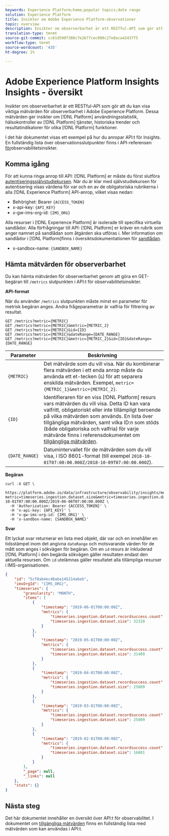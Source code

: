 ```yaml
---
keywords: Experience Platform;home;popular topics;date range
solution: Experience Platform
title: Insikter om Adobe Experience Platform-observationer
topic: overview
description: Insikter om observerbarhet är ett RESTful-API som gör att du kan visa viktiga mätvärden för observerbarhet i Adobe Experience Platform. Dessa mätvärden ger insikter i statistik om plattformsanvändning, hälsokontroller för plattformstjänster, historiska trender och resultatindikatorer för olika plattformsfunktioner.
translation-type: tm+mt
source-git-commit: cc81d590f308c7e2677cec000c27e8aca42437f5
workflow-type: tm+mt
source-wordcount: '435'
ht-degree: 1%

---
```



# Adobe Experience Platform Insights Insights - översikt

Insikter om observerbarhet är ett RESTful-API som gör att du kan visa viktiga mätvärden för observerbarhet i Adobe Experience Platform. Dessa mätvärden ger insikter om [!DNL Platform] användningsstatistik, hälsokontroller av [!DNL Platform] tjänster, historiska trender och resultatindikatorer för olika [!DNL Platform] funktioner.

I det här dokumentet visas ett exempel på hur du anropar API:t för Insights. En fullständig lista över observationsslutpunkter finns i API-referensen [för](https://www.adobe.io/apis/experienceplatform/home/api-reference.html#!acpdr/swagger-specs/observability-insights.yaml)observabilitetsinsikter.

## Komma igång

För att kunna ringa anrop till API: [!DNL Platform] er måste du först slutföra [autentiseringssjälvstudiekursen](../tutorials/authentication.md). När du är klar med självstudiekursen för autentisering visas värdena för var och en av de obligatoriska rubrikerna i alla [!DNL Experience Platform] API-anrop, vilket visas nedan:

* Behörighet: Bearer `{ACCESS_TOKEN}`
* x-api-key: `{API_KEY}`
* x-gw-ims-org-id: `{IMS_ORG}`

Alla resurser i [!DNL Experience Platform] är isolerade till specifika virtuella sandlådor. Alla förfrågningar till API: [!DNL Platform] er kräver en rubrik som anger namnet på sandlådan som åtgärden ska utföras i. Mer information om sandlådor i [!DNL Platform]finns i översiktsdokumentationen för [sandlådan](../sandboxes/home.md).

* x-sandbox-name: `{SANDBOX_NAME}`

## Hämta mätvärden för observerbarhet

Du kan hämta mätvärden för observerbarhet genom att göra en GET-begäran till `/metrics` slutpunkten i API:t för observabilitetsinsikter.

**API-format**

När du använder `/metrics` slutpunkten måste minst en parameter för metrisk begäran anges. Andra frågeparametrar är valfria för filtrering av resultat.

```http
GET /metrics?metric={METRIC}
GET /metrics?metric={METRIC}&metric={METRIC_2}
GET /metrics?metric={METRIC}&id={ID}
GET /metrics?metric={METRIC}&dateRange={DATE_RANGE}
GET /metrics?metric={METRIC}&metric={METRIC_2}&id={ID}&dateRange={DATE_RANGE}
```

| Parameter | Beskrivning |
| --- | --- |
| `{METRIC}` | Det mätvärde som du vill visa. När du kombinerar flera mätvärden i ett enda anrop måste du använda ett et-tecken (`&`) för att separera enskilda mätvärden. Exempel, `metric={METRIC_1}&metric={METRIC_2}`. |
| `{ID}` | Identifieraren för en viss [!DNL Platform] resurs vars mätvärden du vill visa. Detta ID kan vara valfritt, obligatoriskt eller inte tillämpligt beroende på vilka mätvärden som används. En lista över tillgängliga mätvärden, samt vilka ID:n som stöds (både obligatoriska och valfria) för varje mätvärde finns i referensdokumentet om [tillgängliga mätvärden](metrics.md). |
| `{DATE_RANGE}` | Datumintervallet för de mätvärden som du vill visa, i ISO 8601-format (till exempel `2018-10-01T07:00:00.000Z/2018-10-09T07:00:00.000Z`). |

**Begäran**

```shell
curl -X GET \
  https://platform.adobe.io/data/infrastructure/observability/insights/metrics?metric=timeseries.ingestion.dataset.size&metric=timeseries.ingestion.dataset.recordsuccess.count&id=5cf8ab4ec48aba145214abeb&dateRange=2018-10-01T07:00:00.000Z/2019-06-06T07:00:00.000Z \
  -H 'Authorization: Bearer {ACCESS_TOKEN}' \
  -H 'x-api-key: {API_KEY}' \
  -H 'x-gw-ims-org-id: {IMS_ORG}' \
  -H 'x-sandbox-name: {SANDBOX_NAME}'
```

**Svar**

Ett lyckat svar returnerar en lista med objekt, där var och en innehåller en tidsstämpel inom det angivna `dateRange` och motsvarande värden för de mått som anges i sökvägen för begäran. Om en `id` resurs är inkluderad [!DNL Platform] i den begärda sökvägen gäller resultaten endast den aktuella resursen. Om `id` utelämnas gäller resultatet alla tillämpliga resurser i IMS-organisationen.

```json
{
    "id": "5cf8ab4ec48aba145214abeb",
    "imsOrgId": "{IMS_ORG}",
    "timeseries": {
        "granularity": "MONTH",
        "items": [
            {
                "timestamp": "2019-06-01T00:00:00Z",
                "metrics": {
                    "timeseries.ingestion.dataset.recordsuccess.count": 1125,
                    "timeseries.ingestion.dataset.size": 32320
                }
            },
            {
                "timestamp": "2019-05-01T00:00:00Z",
                "metrics": {
                    "timeseries.ingestion.dataset.recordsuccess.count": 1003,
                    "timeseries.ingestion.dataset.size": 31409
                }
            },
            {
                "timestamp": "2019-04-01T00:00:00Z",
                "metrics": {
                    "timeseries.ingestion.dataset.recordsuccess.count": 740,
                    "timeseries.ingestion.dataset.size": 25809
                }
            },
            {
                "timestamp": "2019-03-01T00:00:00Z",
                "metrics": {
                    "timeseries.ingestion.dataset.recordsuccess.count": 740,
                    "timeseries.ingestion.dataset.size": 25809
                }
            },
            {
                "timestamp": "2019-02-01T00:00:00Z",
                "metrics": {
                    "timeseries.ingestion.dataset.recordsuccess.count": 390,
                    "timeseries.ingestion.dataset.size": 16801
                }
            }
        ],
        "_page": null,
        "_links": null
    },
    "stats": {}
}
```

## Nästa steg

Det här dokumentet innehåller en översikt över API:t för observabilitet. I dokumentet om [tillgängliga mätvärden](metrics.md) finns en fullständig lista med mätvärden som kan användas i API:t.